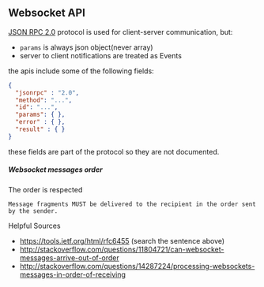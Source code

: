 Websocket API
---
[JSON RPC 2.0](http://www.jsonrpc.org/specification) protocol is used for client-server
communication, but:
- `params` is always json object(never array)
- server to client notifications are treated as Events

the apis include some of the following fields:
```json
{
  "jsonrpc" : "2.0",
  "method": "...",
  "id": "...",
  "params": { },
  "error" : { },
  "result" : { }
}
```
 these fields are part of the protocol so they are not documented.



##### Websocket messages order

The order is respected
```
Message fragments MUST be delivered to the recipient in the order sent by the sender.
```
Helpful Sources
* https://tools.ietf.org/html/rfc6455 (search the sentence above)
* http://stackoverflow.com/questions/11804721/can-websocket-messages-arrive-out-of-order
* http://stackoverflow.com/questions/14287224/processing-websockets-messages-in-order-of-receiving
